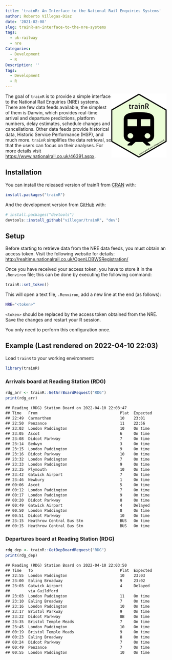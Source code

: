 ```yaml
---
title: 'trainR: An Interface to the National Rail Enquiries Systems'
author: Roberto Villegas-Diaz
date: '2021-02-08'
slug: trainR-an-interface-to-the-nre-systems
tags:
  - uk-railway
  - nre
Categories:
  - Development
  - R
Description: ''
Tags:
  - Development
  - R
---
```


<img src="https://raw.githubusercontent.com/villegar/trainR/main/inst/images/logo.png" alt="logo" align="right" height=200px/>

The goal of `trainR` is to provide a simple interface to the 
National Rail Enquiries (NRE) systems. There are few data feeds 
available, the simplest of them is Darwin, which provides real-time 
arrival and departure predictions, platform numbers, delay estimates, 
schedule changes and cancellations. Other data feeds provide historical 
data, Historic Service Performance (HSP), and much more. `trainR` 
simplifies the data retrieval, so that the users can focus on their 
analyses. For more details visit 
https://www.nationalrail.co.uk/46391.aspx.

## Installation

You can install the released version of trainR from [CRAN](https://CRAN.R-project.org) with:

``` r
install.packages("trainR")
```

And the development version from [GitHub](https://github.com/) with:

``` r
# install.packages("devtools")
devtools::install_github("villegar/trainR", "dev")
```

## Setup
Before starting to retrieve data from the NRE data feeds, you must obtain an access token. 
Visit the following website for details: http://realtime.nationalrail.co.uk/OpenLDBWSRegistration/

Once you have received your access token, you have to store it in the `.Renviron` file; this can be 
done by executing the following command:


```r
trainR::set_token()
```

This will open a text file, `.Renviron`, add a new line at the end (as follows):

```bash
NRE="<token>"
```

`<token>` should be replaced by the access token obtained from the NRE. Save the changes and restart 
your R session.

You only need to perform this configuration once.

## Example (Last rendered on 2022-04-10 22:03)

Load `trainR` to your working environment:

```r
library(trainR)
```

### Arrivals board at Reading Station (RDG)


```r
rdg_arr <- trainR::GetArrBoardRequest("RDG")
print(rdg_arr)
```

```
## Reading (RDG) Station Board on 2022-04-10 22:03:47
## Time   From                                    Plat  Expected
## 22:49  Carmarthen                              10    23:01
## 22:50  Penzance                                11    22:56
## 23:03  London Paddington                       10    On time
## 23:05  Ascot                                   6     On time
## 23:08  Didcot Parkway                          7     On time
## 23:14  Bedwyn                                  3     On time
## 23:15  London Paddington                       9     On time
## 23:16  Didcot Parkway                          10    On time
## 23:32  London Paddington                       7     On time
## 23:33  London Paddington                       9     On time
## 23:35  Plymouth                                10    On time
## 23:42  Gatwick Airport                         7     On time
## 23:46  Newbury                                 1     On time
## 00:06  Ascot                                   5     On time
## 00:12  London Paddington                       7     On time
## 00:17  London Paddington                       9     On time
## 00:20  Didcot Parkway                          8     On time
## 00:49  Gatwick Airport                         4     Delayed
## 00:50  London Paddington                       8     On time
## 00:51  Didcot Parkway                          10    On time
## 23:15  Heathrow Central Bus Stn                BUS   On time
## 00:15  Heathrow Central Bus Stn                BUS   On time
```

### Departures board at Reading Station (RDG)


```r
rdg_dep <- trainR::GetDepBoardRequest("RDG")
print(rdg_dep)
```

```
## Reading (RDG) Station Board on 2022-04-10 22:03:50
## Time   To                                      Plat  Expected
## 22:55  London Paddington                       10    23:03
## 23:00  Ealing Broadway                         9     23:02
## 23:03  Gatwick Airport                         4     Delayed
##        via Guildford                           
## 23:03  London Paddington                       11    On time
## 23:10  Ealing Broadway                         7     On time
## 23:16  London Paddington                       10    On time
## 23:17  Bristol Parkway                         9     On time
## 23:22  Didcot Parkway                          8B    On time
## 23:35  Bristol Temple Meads                    7     On time
## 23:45  London Paddington                       10    On time
## 00:19  Bristol Temple Meads                    9     On time
## 00:23  Ealing Broadway                         8     On time
## 00:24  Didcot Parkway                          7     On time
## 00:49  Penzance                                7     On time
## 00:55  London Paddington                       10    On time
```
